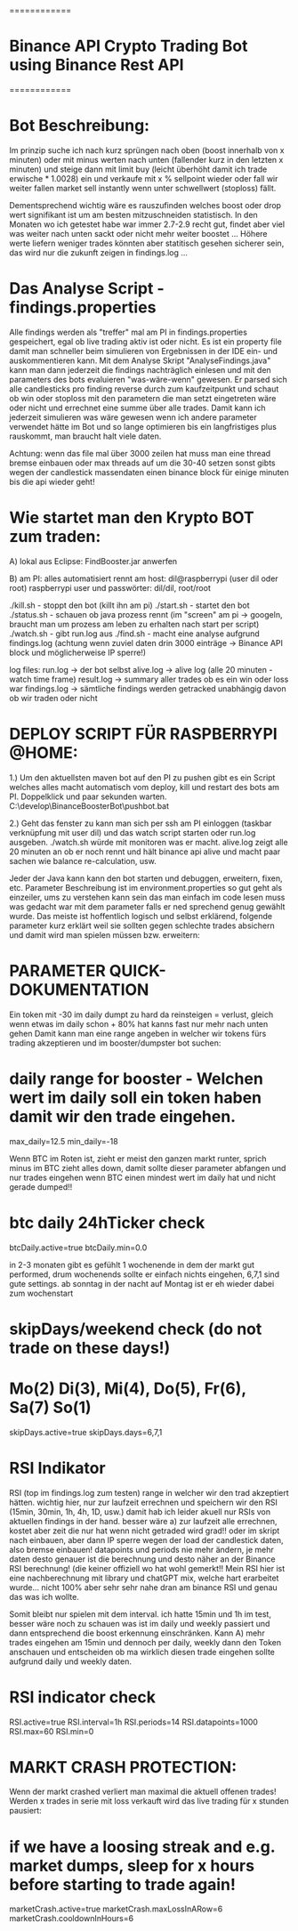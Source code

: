 ============
# Binance API Crypto Trading Bot using Binance Rest API
============


# Bot Beschreibung:
Im prinzip suche ich nach kurz sprüngen nach oben (boost innerhalb von x minuten) oder mit minus werten nach unten (fallender kurz in den letzten x minuten)
und steige dann mit limit buy (leicht überhöht damit ich trade erwische * 1.0028) ein und verkaufe mit x % sellpoint wieder oder fall wir weiter fallen market sell instantly
wenn unter schwellwert (stoploss) fällt.

Dementsprechend wichtig wäre es rauszufinden welches boost oder drop wert signifikant ist um am besten mitzuschneiden statistisch. In den Monaten wo ich getestet habe war immer 2.7-2.9 recht gut, findet aber viel was
weiter nach unten sackt oder nicht mehr weiter boostet ... Höhere werte liefern weniger trades könnten aber statitisch gesehen sicherer sein, das wird nur die zukunft zeigen in findings.log ...

# Das Analyse Script - findings.properties

Alle findings werden als "treffer" mal am PI in findings.properties gespeichert, egal ob live trading aktiv ist oder nicht.
Es ist ein property file damit man schneller beim simulieren von Ergebnissen in der IDE ein- und auskommentieren kann.
Mit dem Analyse Skript "AnalyseFindings.java" kann man dann jederzeit die findings nachträglich einlesen und mit den parameters des bots evaluieren "was-wäre-wenn" gewesen. 
Er parsed sich alle candlesticks pro finding reverse durch zum kaufzeitpunkt und schaut ob win oder stoploss mit den parametern die man setzt eingetreten wäre oder nicht und errechnet eine summe über alle trades.
Damit kann ich jederzeit simulieren was wäre gewesen wenn ich andere parameter verwendet hätte im Bot und so lange optimieren bis ein langfristiges plus rauskommt, man braucht halt viele daten.

Achtung: wenn das file mal über 3000 zeilen hat muss man eine thread bremse einbauen oder max threads auf um die 30-40 setzen sonst gibts wegen der candlestick massendaten einen binance block für einige minuten bis die api wieder geht!

# Wie startet man den Krypto BOT zum traden:

A) lokal aus Eclipse: FindBooster.jar anwerfen

B) am PI: alles automatisiert rennt am host: dil@raspberrypi (user dil oder root)
raspberrypi user und passwörter: dil/dil, root/root

./kill.sh - stoppt den bot (killt ihn am pi)
./start.sh - startet den bot
./status.sh - schauen ob java prozess rennt (im "screen" am pi -> googeln, braucht man um prozess am leben zu erhalten nach start per script)
./watch.sh - gibt run.log aus
./find.sh - macht eine analyse aufgrund findings.log (achtung wenn zuviel daten drin 3000 einträge -> Binance API block und möglicherweise IP sperre!)

log files:
run.log -> der bot selbst
alive.log -> alive log (alle 20 minuten - watch time frame)
result.log -> summary aller trades ob es ein win oder loss war
findings.log -> sämtliche findings werden getracked unabhängig davon ob wir traden oder nicht


# DEPLOY SCRIPT FÜR RASPBERRYPI @HOME:

1.) Um den aktuellsten maven bot auf den PI zu pushen gibt es ein Script welches alles macht automatisch vom deploy, kill und restart des bots am PI. Doppelklick und paar sekunden warten.
C:\develop\BinanceBoosterBot\pushbot.bat

2.) Geht das fenster zu kann man sich per ssh am PI einloggen (taskbar verknüpfung mit user dil) und das watch script starten oder run.log ausgeben. ./watch.sh würde mit monitoren was er macht.
alive.log zeigt alle 20 minuten an ob er noch rennt und hält binance api alive und macht paar sachen wie balance re-calculation, usw.

Jeder der Java kann kann den bot starten und debuggen, erweitern, fixen, etc.
Parameter Beschreibung ist im environment.properties so gut geht als einzeiler, ums zu verstehen kann sein das man einfach im code lesen muss was gedacht war mit dem parameter falls er ned sprechend genug gewählt wurde.
Das meiste ist hoffentlich logisch und selbst erklärend, folgende parameter kurz erklärt weil sie sollten gegen schlechte trades absichern und damit wird man spielen müssen bzw. erweitern:


# PARAMETER QUICK-DOKUMENTATION

Ein token mit -30 im daily dumpt zu hard da reinsteigen = verlust, 
gleich wenn etwas im daily schon + 80% hat kanns fast nur mehr nach unten gehen
Damit kann man eine range angeben in welcher wir tokens fürs trading akzeptieren und im booster/dumpster bot suchen:

# daily range for booster - Welchen wert im daily soll ein token haben damit wir den trade eingehen. 
max_daily=12.5
min_daily=-18

Wenn BTC im Roten ist, zieht er meist den ganzen markt runter, sprich minus im BTC zieht alles down, damit sollte dieser parameter abfangen und nur trades eingehen wenn BTC einen mindest wert im daily hat und nicht gerade dumped!!

# btc daily 24hTicker check
btcDaily.active=true
btcDaily.min=0.0

in 2-3 monaten gibt es gefühlt 1 wochenende in dem der markt gut performed, drum wochenends sollte er einfach nichts eingehen, 6,7,1 sind gute settings. ab sonntag in der nacht auf Montag ist er eh wieder dabei zum wochenstart

# skipDays/weekend check (do not trade on these days!)
# Mo(2) Di(3), Mi(4), Do(5), Fr(6), Sa(7) So(1)
skipDays.active=true
skipDays.days=6,7,1

# RSI Indikator
RSI (top im findings.log zum testen) range in welcher wir den trad akzeptiert hätten. wichtig hier, nur zur laufzeit errechnen und speichern wir den RSI (15min, 30min, 1h, 4h, 1D, usw.) damit hab ich leider akuell nur  RSIs von aktuellen findings in der hand. besser wäre a) zur laufzeit alle errechnen, kostet aber zeit die nur hat wenn nicht getraded wird grad!! oder im skript nach einbauen, aber dann IP sperre wegen der load der candlestick daten, also bremse einbauen!
datapoints und periods nie mehr ändern, je mehr daten desto genauer ist die berechnung und desto näher an der Binance RSI berechnung! (die keiner offiziell wo hat wohl gemerkt!! Mein RSI hier ist eine nachberechnung mit library und chatGPT mix, welche hart erarbeitet wurde...
nicht 100% aber sehr sehr nahe dran am binance RSI und genau das was ich wollte.

Somit bleibt nur spielen mit dem interval. ich hatte 15min und 1h im test, besser wäre noch zu schauen was ist im daily und weekly passiert und dann entsprechend die boost erkennung einschränken. Kann A) mehr trades eingehen am 15min und 
dennoch per daily, weekly dann den Token anschauen und entscheiden ob ma wirklich diesen trade eingehen sollte aufgrund daily und weekly daten.

# RSI indicator check
RSI.active=true
RSI.interval=1h
RSI.periods=14
RSI.datapoints=1000
RSI.max=60
RSI.min=0

# MARKT CRASH PROTECTION:

Wenn der markt crashed verliert man maximal die aktuell offenen trades! Werden x trades in serie mit loss verkauft wird das live trading für x stunden pausiert:

# if we have a loosing streak and e.g. market dumps, sleep for x hours before starting to trade again!
marketCrash.active=true
marketCrash.maxLossInARow=6
marketCrash.cooldownInHours=6



